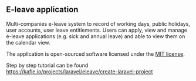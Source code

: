 
## E-leave application

Multi-companies e-leave system to record of working days, public holidays, user accounts, user leave entitlements. Users can apply, view and manage e-leave applications (e.g. sick and annual leave) and able to view them on the calendar view.

The application is open-sourced software licensed under the [MIT license](https://opensource.org/licenses/MIT).

Step by step tutorial can be found https://kafle.io/projects/laravel/eleave/create-laravel-project
